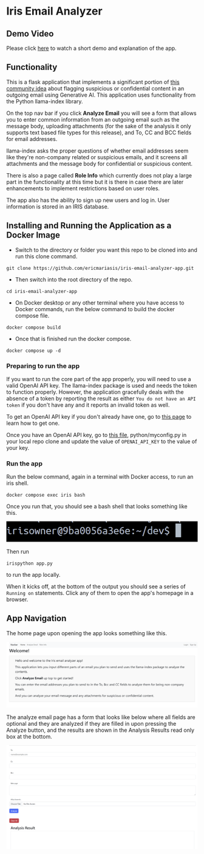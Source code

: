 # Iris Email Analyzer

## Demo Video

Please click [here](https://youtu.be/-6TNTlR3zHs) to watch a short demo and explanation of the app.

## Functionality
This is a flask application that implements a significant portion of [this community idea](https://ideas.intersystems.com/ideas/DPI-I-473) about flagging suspicious or confidential content in an outgoing email using Generative AI. This application uses functionality from the Python llama-index library.

On the top nav bar if you click **Analyze Email** you will see a form that allows you to enter common information from an outgoing email such as the message body, uploading attachments (for the sake of the analysis it only supports text based file types for this release), and To, CC and BCC fields for email addresses.

llama-index asks the proper questions of whether email addresses seem like they're non-company related or suspicious emails, and it screens all attachments and the message body for confidential or suspicious content.

There is also a page called **Role Info** which currently does not play a large part in the functionality at this time but it is there in case there are later enhancements to implement restrictions based on user roles.

The app also has the ability to sign up new users and log in. User information is stored in an IRIS database.

## Installing and Running the Application as a Docker Image

- Switch to the directory or folder you want this repo to be cloned into and run this clone command.

```
git clone https://github.com/ericmariasis/iris-email-analyzer-app.git
```

- Then switch into the root directory of the repo.

```
cd iris-email-analyzer-app
```

- On Docker desktop or any other terminal where you have access to Docker commands, run the below command to build the docker compose file.

```
docker compose build
```

- Once that is finished run the docker compose.

```
docker compose up -d
```

### Preparing to run the app

If you want to run the core part of the app properly, you will need to use a valid OpenAI API key. The llama-index package is used and needs the token to function properly. However, the application gracefully deals with the absence of a token by reporting the result as either `You do not have an API token` if you don't have any and it reports an invalid token as well.

To get an OpenAI API key if you don't already have one, go to [this page](https://platform.openai.com/docs/quickstart/step-2-set-up-your-api-key) to learn how to get one.

Once you have an OpenAI API key, go to [this file](python/myconfig.py), python/myconfig.py in your local repo clone and update the value of `OPENAI_API_KEY` to the value of your key.

### Run the app

Run the below command, again in a terminal with Docker access, to run an iris shell.

```
docker compose exec iris bash
```
Once you run that, you should see a bash shell that looks something like this.

![$dev](assets/Bash.png)

Then run

```
irispython app.py
```

to run the app locally.

When it kicks off, at the bottom of the output you should see a series of `Running on` statements. Click any of them to open the app's homepage in a browser.

## App Navigation

The home page upon opening the app looks something like this.

![App Homepage](assets/HomePage.png)

The analyze email page has a form that looks like below where all fields are optional and they are analyzed if they are filled in upon pressing the Analyze button, and the results are shown in the Analysis Results read only box at the bottom.

![Analyze Email Form](assets/AnalyzeEmail.png)
